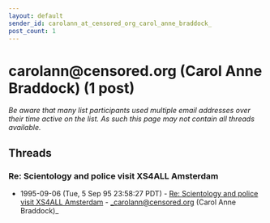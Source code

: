 ```yaml
---
layout: default
sender_id: carolann_at_censored_org_carol_anne_braddock_
post_count: 1
---
```


# carolann<span>@</span>censored.org (Carol Anne Braddock) (1 post)

_Be aware that many list participants used multiple email addresses over their time active on the list. As such this page may not contain all threads available._

## Threads

### Re: Scientology and police visit XS4ALL Amsterdam
+ 1995-09-06 (Tue, 5 Sep 95 23:58:27 PDT) - [Re: Scientology and police visit XS4ALL Amsterdam](/archive/1995/09/3684170fe32a05df4e86249b181b9e6e192f4024c21a1f9ac0f0e3515df88cd7) - _carolann@censored.org (Carol Anne Braddock)_

